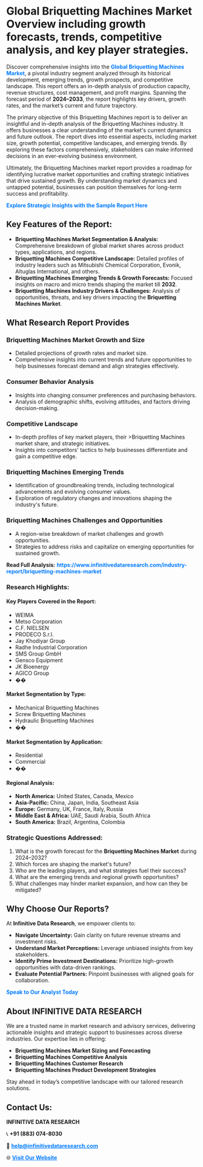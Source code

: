<h1>Global Briquetting Machines Market Overview including growth forecasts, trends, competitive analysis, and key player strategies.</h1>
<p>
Discover comprehensive insights into the 
<a href="https://www.infinitivedataresearch.com/industry-report/briquetting-machines-market" rel="dofollow" style="color: #007BFF; text-decoration: none;"><strong>Global Briquetting Machines Market</strong></a>, a pivotal industry segment analyzed through its historical development, emerging trends, growth prospects, and competitive landscape. This report offers an in-depth analysis of production capacity, revenue structures, cost management, and profit margins. Spanning the forecast period of <strong>2024–2033</strong>, the report highlights key drivers, growth rates, and the market’s current and future trajectory.
</p>
<p>
The primary objective of this Briquetting Machines report is to deliver an insightful and in-depth analysis of the Briquetting Machines industry. It offers businesses a clear understanding of the market's current dynamics and future outlook. The report dives into essential aspects, including market size, growth potential, competitive landscapes, and emerging trends. By exploring these factors comprehensively, stakeholders can make informed decisions in an ever-evolving business environment.
</p>
<p>
Ultimately, the Briquetting Machines market report provides a roadmap for identifying lucrative market opportunities and crafting strategic initiatives that drive sustained growth. By understanding market dynamics and untapped potential, businesses can position themselves for long-term success and profitability.
</p>
<p>
<a href="https://www.infinitivedataresearch.com/request-sample/reportId=109834" style="color: #007BFF; text-decoration: none;"><strong>Explore Strategic Insights with the Sample Report Here</strong></a>
</p>

<h2>Key Features of the Report:</h2>
<ul>
<li><strong>Briquetting Machines Market Segmentation & Analysis:</strong> Comprehensive breakdown of global market shares across product types, applications, and regions.</li>
<li><strong>Briquetting Machines Competitive Landscape:</strong> Detailed profiles of industry leaders such as Mitsubishi Chemical Corporation, Evonik, Altuglas International, and others.</li>
<li><strong>Briquetting Machines Emerging Trends & Growth Forecasts:</strong> Focused insights on macro and micro trends shaping the market till <strong>2032</strong>.</li>
<li><strong>Briquetting Machines Industry Drivers & Challenges:</strong> Analysis of opportunities, threats, and key drivers impacting the <strong>Briquetting Machines Market</strong>.</li>
</ul>

<h2>What Research Report Provides</h2>
<h3>Briquetting Machines Market Growth and Size</h3>
<ul>
<li>Detailed projections of growth rates and market size.</li>
<li>Comprehensive insights into current trends and future opportunities to help businesses forecast demand and align strategies effectively.</li>
</ul>

<h3>Consumer Behavior Analysis</h3>
<ul>
<li>Insights into changing consumer preferences and purchasing behaviors.</li>
<li>Analysis of demographic shifts, evolving attitudes, and factors driving decision-making.</li>
</ul>

<h3>Competitive Landscape</h3>
<ul>
<li>In-depth profiles of key market players, their >Briquetting Machines market share, and strategic initiatives.</li>
<li>Insights into competitors' tactics to help businesses differentiate and gain a competitive edge.</li>
</ul>

<h3>Briquetting Machines Emerging Trends</h3>
<ul>
<li>Identification of groundbreaking trends, including technological advancements and evolving consumer values.</li>
<li>Exploration of regulatory changes and innovations shaping the industry's future.</li>
</ul>

<h3>Briquetting Machines Challenges and Opportunities</h3>
<ul>
<li>A region-wise breakdown of market challenges and growth opportunities.</li>
<li>Strategies to address risks and capitalize on emerging opportunities for sustained growth.</li>
</ul>
<p><strong>Read Full Analysis:</strong> <a href="https://www.infinitivedataresearch.com/industry-report/briquetting-machines-market" rel="dofollow" style="color: #007BFF; text-decoration: none;"><strong>https://www.infinitivedataresearch.com/industry-report/briquetting-machines-market</strong></a></p>
<h3>Research Highlights:</h3>
<h4>Key Players Covered in the Report:</h4>
<ul><li>WEIMA</li><li>Metso Corporation</li><li>C.F. NIELSEN</li><li>PRODECO S.r.l.</li><li>Jay Khodiyar Group</li><li>Radhe Industrial Corporation</li><li>SMS Group GmbH</li><li>Gensco Equipment</li><li>JK Bioenergy</li><li>AGICO Group</li><li>��</li></ul>
<h4>Market Segmentation by Type:</h4>
<ul><li>Mechanical Briquetting Machines</li><li>Screw Briquetting Machines</li><li>Hydraulic Briquetting Machines</li><li>��</li></ul>
<h4>Market Segmentation by Application:</h4>
<ul><li>Residential</li><li>Commercial</li><li>��</li></ul>

<h4>Regional Analysis:</h4>
<ul>
<li><strong>North America:</strong> United States, Canada, Mexico</li>
<li><strong>Asia-Pacific:</strong> China, Japan, India, Southeast Asia</li>
<li><strong>Europe:</strong> Germany, UK, France, Italy, Russia</li>
<li><strong>Middle East & Africa:</strong> UAE, Saudi Arabia, South Africa</li>
<li><strong>South America:</strong> Brazil, Argentina, Colombia</li>
</ul>

<h3>Strategic Questions Addressed:</h3>
<ol>
<li>What is the growth forecast for the <strong>Briquetting Machines Market</strong> during 2024–2032?</li>
<li>Which forces are shaping the market's future?</li>
<li>Who are the leading players, and what strategies fuel their success?</li>
<li>What are the emerging trends and regional growth opportunities?</li>
<li>What challenges may hinder market expansion, and how can they be mitigated?</li>
</ol>

<h2>Why Choose Our Reports?</h2>
<p>At <strong>Infinitive Data Research</strong>, we empower clients to:</p>
<ul>
<li><strong>Navigate Uncertainty:</strong> Gain clarity on future revenue streams and investment risks.</li>
<li><strong>Understand Market Perceptions:</strong> Leverage unbiased insights from key stakeholders.</li>
<li><strong>Identify Prime Investment Destinations:</strong> Prioritize high-growth opportunities with data-driven rankings.</li>
<li><strong>Evaluate Potential Partners:</strong> Pinpoint businesses with aligned goals for collaboration.</li>
</ul>
<p><a href="https://www.infinitivedataresearch.com/industry-report/briquetting-machines-market" rel="dofollow" style="color: #007BFF; text-decoration: none;"><strong>Speak to Our Analyst Today</strong></a></p>

<h2>About INFINITIVE DATA RESEARCH</h2>
<p>We are a trusted name in market research and advisory services, delivering actionable insights and strategic support to businesses across diverse industries. Our expertise lies in offering:</p>
<ul>
<li><strong>Briquetting Machines Market Sizing and Forecasting</strong></li>
<li><strong>Briquetting Machines Competitive Analysis</strong></li>
<li><strong>Briquetting Machines Customer Research</strong></li>
<li><strong>Briquetting Machines Product Development Strategies</strong></li>
</ul>
<p>Stay ahead in today’s competitive landscape with our tailored research solutions.</p>

<h2>Contact Us:</h2>
<p><strong>INFINITIVE DATA RESEARCH</strong></p>
<p>📞 <strong>+91 (883) 074-8030</strong></p>
<p>📧 <strong><a href="mailto:help@infinitivedataresearch.com" style="color: #007BFF;">help@infinitivedataresearch.com</a></strong></p>
<p>🌐 <strong><a href="https://www.infinitivedataresearch.com" rel="dofollow" style="color: #007BFF;">Visit Our Website</a></strong></p>